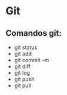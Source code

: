 # Git

## Comandos git:
* git status
* git add
* git commit -m
* git diff
* git log 
* git push
* git pull
